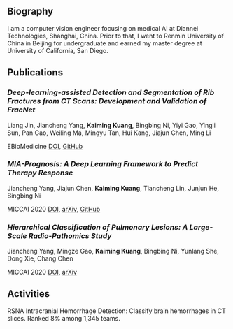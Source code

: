 ## Biography
I am a computer vision engineer focusing on medical AI at Diannei Technologies, Shanghai, China. Prior to that, I went to Renmin University of China in Beijing for undergraduate and earned my master degree at University of California, San Diego.

## Publications
### *Deep-learning-assisted Detection and Segmentation of Rib Fractures from CT Scans: Development and Validation of FracNet*

Liang Jin, Jiancheng Yang, **Kaiming Kuang**, Bingbing Ni, Yiyi Gao, Yingli Sun, Pan Gao, Weiling Ma, Mingyu Tan, Hui Kang, Jiajun Chen, Ming Li

EBioMedicine [DOI](https://doi.org/10.1016/j.ebiom.2020.103106), [GitHub](https://github.com/M3DV/FracNet)

### *MIA-Prognosis: A Deep Learning Framework to Predict Therapy Response*

Jiancheng Yang, Jiajun Chen, **Kaiming Kuang**, Tiancheng Lin, Junjun He, Bingbing Ni

MICCAI 2020 [DOI](http://doi.org/10.1007/978-3-030-59713-9_21), [arXiv](https://arxiv.org/abs/2010.04062), [GitHub](https://github.com/M3DV/SimTA)

### *Hierarchical Classification of Pulmonary Lesions: A Large-Scale Radio-Pathomics Study*

Jiancheng Yang, Mingze Gao, **Kaiming Kuang**, Bingbing Ni, Yunlang She, Dong Xie, Chang Chen

MICCAI 2020 [DOI](https://doi.org/10.1007/978-3-030-59725-2_48), [arXiv](https://arxiv.org/abs/2010.04049)

## Activities
RSNA Intracranial Hemorrhage Detection: Classify brain hemorrhages in CT slices. Ranked 8% among 1,345 teams.